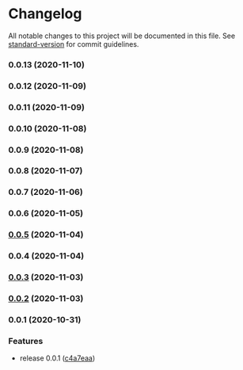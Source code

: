 # Changelog

All notable changes to this project will be documented in this file. See [standard-version](https://github.com/conventional-changelog/standard-version) for commit guidelines.

### 0.0.13 (2020-11-10)

### 0.0.12 (2020-11-09)

### 0.0.11 (2020-11-09)

### 0.0.10 (2020-11-08)

### 0.0.9 (2020-11-08)

### 0.0.8 (2020-11-07)

### 0.0.7 (2020-11-06)

### 0.0.6 (2020-11-05)

### [0.0.5](https://github.com/hayao-k/cdk-ecr-image-scan-notify/compare/v0.0.4...v0.0.5) (2020-11-04)

### 0.0.4 (2020-11-04)

### [0.0.3](https://github.com/hayao-k/cdk-ecr-image-scan-notify/compare/v0.0.2...v0.0.3) (2020-11-03)

### [0.0.2](https://github.com/hayao-k/cdk-ecr-image-scan-notify/compare/v0.0.1...v0.0.2) (2020-11-03)

### 0.0.1 (2020-10-31)


### Features

* release 0.0.1 ([c4a7eaa](https://github.com/hayao-k/cdk-ecr-image-scan-notify/commit/c4a7eaa75b75d9ccb33745459e03e72cbf0e2172))
